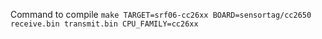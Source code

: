 Command to compile
`make TARGET=srf06-cc26xx BOARD=sensortag/cc2650 receive.bin transmit.bin CPU_FAMILY=cc26xx`
